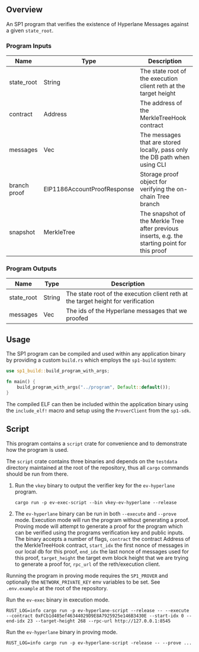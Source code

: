 ## Overview

An SP1 program that verifies the existence of Hyperlane Messages against a given `state_root`.

### Program Inputs

| Name | Type | Description |
|---|---|---|
| state_root | String | The state root of the execution client reth at the target height |
| contract | Address | The address of the MerkleTreeHook contract |
| messages | Vec<HyperlaneMessage> | The messages that are stored locally, pass only the DB path when using CLI|
| branch proof | EIP1186AccountProofResponse | Storage proof object for verifying the on-chain Tree branch |
| snapshot | MerkleTree | The snapshot of the Merkle Tree after previous inserts, e.g. the starting point for this proof |

### Program Outputs
| Name | Type | Description |
|---|---|---|
| state_root | String | The state root of the execution client reth at the target height for verification |
| messages | Vec<String> | The ids of the Hyperlane messages that we proofed |


## Usage

The SP1 program can be compiled and used within any application binary by providing a custom `build.rs` which employs the `sp1-build` system:

```rust
use sp1_build::build_program_with_args;

fn main() {
    build_program_with_args("../program", Default::default());
}
```

The compiled ELF can then be included within the application binary using the `include_elf!` macro and setup using the `ProverClient` from the `sp1-sdk`. 

## Script 

This program contains a `script` crate for convenience and to demonstrate how the program is used.

The `script` crate contains three binaries and depends on the `testdata` directory maintained at the root of the repository, thus all `cargo` commands should be run from there.

1. Run the `vkey` binary to output the verifier key for the `ev-hyperlane` program.

    ```shell
    cargo run -p ev-exec-script --bin vkey-ev-hyperlane --release
    ```

2. The `ev-hyperlane` binary can be run in both `--execute` and `--prove` mode. Execution mode will run the program without generating a proof.
Proving mode will attempt to generate a proof for the program which can be verified using the programs verification key and public inputs.
The binary accepts a number of flags, `contract` the contract Address of the MerkleTreeHook contract, `start_idx` the first nonce of messages in our local db for this proof, `end_idx` the last nonce of messages used for this proof, `target_height` the target evm block height that we are trying to generate a proof for, `rpc_url` of the reth/execution client.

Running the program in proving mode requires the `SP1_PROVER` and optionally the `NETWORK_PRIVATE_KEY` env variables to be set.
See `.env.example` at the root of the repository.

Run the `ev-exec` binary in execution mode.

```shell
RUST_LOG=info cargo run -p ev-hyperlane-script --release -- --execute --contract 0xFCb1d485ef46344029D9E8A7925925e146B3430E --start-idx 0 --end-idx 23 --target-height 268 --rpc-url http://127.0.0.1:8545
```

Run the `ev-hyperlane` binary in proving mode.

```shell
RUST_LOG=info cargo run -p ev-hyperlane-script -release -- --prove ...
```